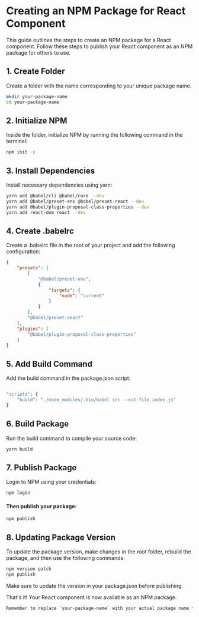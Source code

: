 # Creating an NPM Package for React Component

This guide outlines the steps to create an NPM package for a React component. Follow these steps to publish your React component as an NPM package for others to use.

## 1. Create Folder

Create a folder with the name corresponding to your unique package name.

```bash
mkdir your-package-name
cd your-package-name
```
## 2. Initialize NPM
Inside the folder, initialize NPM by running the following command in the terminal:

```bash 
npm init -y

```
## 3. Install Dependencies
Install necessary dependencies using yarn:

```bash
yarn add @babel/cli @babel/core --dev
yarn add @babel/preset-env @babel/preset-react --dev
yarn add @babel/plugin-proposal-class-properties --dev
yarn add react-dom react --dev

```

## 4. Create .babelrc
Create a .babelrc file in the root of your project and add the following configuration:

```json 
{
    "presets": [
        [
            "@babel/preset-env",
            {
                "targets": {
                    "node": "current"
                }
            }
        ],
        "@babel/preset-react"
    ],
    "plugins": [
        "@babel/plugin-proposal-class-properties"
    ]
}

```

## 5. Add Build Command
Add the build command in the package.json script:

```bash

"scripts": {
    "build": "./node_modules/.bin/babel src --out-file index.js"
}

```

## 6. Build Package
Run the build command to compile your source code:

```bash 
yarn build
```

## 7. Publish Package
Login to NPM using your credentials:

```bash
npm login
```

#### Then publish your package:


```bash 
npm publish

```

## 8. Updating Package Version
To update the package version, make changes in the root folder, rebuild the package, and then use the following commands:

```bash 
npm version patch
npm publish

```

Make sure to update the version in your package.json before publishing.

That's it! Your React component is now available as an NPM package.


```bash 
Remember to replace `your-package-name` with your actual package name throughout the instructions.

```
